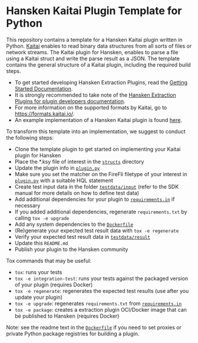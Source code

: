 # Hansken Kaitai Plugin Template for Python

This repository contains a template for a Hansken Kaitai plugin written in Python. [Kaitai](https://kaitai.io/) enables to read binary data structures from all sorts of files or network streams.
The Kaitai plugin for Hansken, enables to parse a file using a Kaitai struct and write the parse result as a JSON. The template contains the general structure of a Kaitai plugin, including the required build steps.

- To get started developing Hansken Extraction Plugins, read the [Getting Started Documentation](https://netherlandsforensicinstitute.github.io/hansken-extraction-plugin-sdk-documentation/latest/dev/python/getting_started.html).
- It is strongly recommended to take note of the [Hansken Extraction Plugins for plugin developers documentation](https://netherlandsforensicinstitute.github.io/hansken-extraction-plugin-sdk-documentation/latest/).
- For more information on the supported formats by Kaitai, go to https://formats.kaitai.io/. 
- An example implementation of a Hansken Kaitai plugin is found [here](https://github.com/NetherlandsForensicInstitute/hansken-extraction-plugin-sdk-examples/tree/main/python/appledoublekaitai).

To transform this template into an implementation, we suggest to conduct the following steps:
* Clone the template plugin to get started on implementing your Kaitai plugin for Hansken
* Place the *.ksy file of interest in the [`structs`](structs) directory
* Update the plugin info in [`plugin.py`](plugin.py)
* Make sure you set the matcher on the FireFli filetype of your interest in [`plugin.py`](plugin.py) with a suitable HQL statement
* Create test input data in the folder [`testdata/input`](testdata/input)
  (refer to the SDK manual for more details on how to define test data)
* Add additional dependencies for your plugin to [`requirements.in`](requirements.in) if necessary 
* If you added additional dependencies, regenerate `requirements.txt` by calling `tox -e upgrade`
* Add any system dependencies to the [`Dockerfile`](Dockerfile)
* (Re)generate your expected test result data with `tox -e regenerate`
* Verify your expected test result data in [`testdata/result`](testdata/result)
* Update this `README.md`
* Publish your plugin to the Hansken community

Tox commands that may be useful:
* `tox`: runs your tests
* `tox -e integration-test`: runs your tests against the packaged version of your plugin (requires Docker)
* `tox -e regenerate`: regenerates the expected test results (use after you update your plugin)
* `tox -e upgrade`: regenerates `requirements.txt` from [`requirements.in`](requirements.in)
* `tox -e package`: creates a extraction plugin OCI/Docker image that can be published to Hansken (requires Docker)

Note: see the readme text in the [`Dockerfile`](Dockerfile) if you need to set proxies or private Python package registries for building a plugin.

